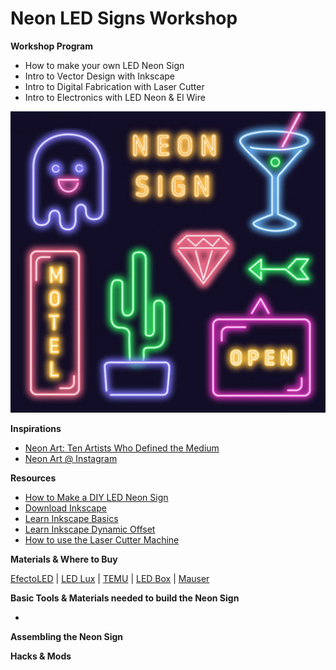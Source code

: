 # Neon LED Signs Workshop

**Workshop Program**
* How to make your own LED Neon Sign
* Intro to Vector Design with Inkscape
* Intro to Digital Fabrication with Laser Cutter
* Intro to Electronics with LED Neon & El Wire

![NEON](https://github.com/lxmill/Neon-LED-Tags/blob/main/img/neon.png?raw=true)

**Inspirations**
* [Neon Art: Ten Artists Who Defined the Medium](https://magazine.artland.com/neon-art-ten-artists-who-defined-the-medium/)
* [Neon Art @ Instagram](https://www.instagram.com/neon__art/?hl=en)

**Resources**
* [How to Make a DIY LED Neon Sign](https://www.ledyilighting.com/pt/how-to-make-a-diy-led-neon-sign/)
* [Download Inkscape](https://inkscape.org/)
* [Learn Inkscape Basics](http://www.oficinasdoconvento.com/doku/doku.php?id=documentacao:inkscape)
* [Learn Inkscape Dynamic Offset](https://youtu.be/om3I45Bg5Xs?si=mv1EVnH5Kvmy62tC)
* [How to use the Laser Cutter Machine](http://www.oficinasdoconvento.com/doku/doku.php?id=documentacao:laser)


**Materials & Where to Buy**

[EfectoLED](https://www.efectoled.com/pt/?search&query=neon) | [LED Lux](https://www.ledlux.pt/epages/ea9822.sf/pt_PT/?ObjectPath=/Shops/ea9822/Categories/Fitas_LED/Neon_LED) | [TEMU](https://www.temu.com/search_result.html?search_key=Neon%20Light&search_method=user) | [LED Box](https://www.ledbox.es/pt/iluminacao-led/led-neon-flex) | [Mauser](https://mauser.pt)

**Basic Tools & Materials needed to build the Neon Sign**

* 




**Assembling the Neon Sign**

**Hacks & Mods**






